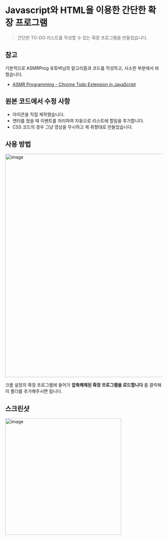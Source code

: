 # Javascript와 HTML을 이용한 간단한 확장 프로그램
> 간단한 TO-DO 리스트를 작성할 수 있는 확장 프로그램을 만들었습니다.
## 참고
기본적으로 ASMRProg 유튜버님의 알고리즘과 코드를 작성하고, 사소한 부분에서 바꿨습니다.
- <a href="https://www.youtube.com/watch?v=ny-L_KLrKIU&t=841s">ASMR Programming - Chrome Todo Extension in JavaScript</a>
## 원본 코드에서 수정 사항
- 아이콘을 직접 제작했습니다.
- 엔터를 쳤을 때 이벤트를 처리하여 자동으로 리스트에 할일을 추가합니다.
- CSS 코드의 경우 그냥 영상을 무시하고 제 취향대로 만들었습니다. 
## 사용 방법
<img width="713" alt="image" src="https://github.com/henryseo1000/Web_Study/assets/81693499/f238e990-e520-4712-8054-5c5a321c904a">

크롬 설정의 확장 프로그램에 들어가 __압축해제된 확장 프로그램을 로드합니다__ 를 클릭해 이 폴더를 추가해주시면 됩니다.

## 스크린샷
<img width="372" alt="image" src="https://github.com/henryseo1000/Web_Study/assets/81693499/ce35d0e8-ee88-46d1-8a15-e568f14d8bb4">
